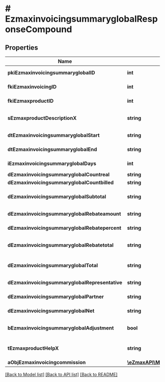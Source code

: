 # # EzmaxinvoicingsummaryglobalResponseCompound

## Properties

Name | Type | Description | Notes
------------ | ------------- | ------------- | -------------
**pkiEzmaxinvoicingsummaryglobalID** | **int** | The unique ID of the Ezmaxinvoicingsummaryglobal | [optional]
**fkiEzmaxinvoicingID** | **int** | The unique ID of the Ezmaxinvoicing | [optional]
**fkiEzmaxproductID** | **int** | The unique ID of the Ezmaxproduct |
**sEzmaxproductDescriptionX** | **string** | The description of the Ezmaxproduct in the language of the requester |
**dtEzmaxinvoicingsummaryglobalStart** | **string** | The start date for the Ezmaxinvoicingsummaryglobal |
**dtEzmaxinvoicingsummaryglobalEnd** | **string** | The end date for the Ezmaxinvoicingsummaryglobal |
**iEzmaxinvoicingsummaryglobalDays** | **int** | The number of days for the Ezmaxinvoicingsummaryglobal |
**dEzmaxinvoicingsummaryglobalCountreal** | **string** | The count item calculated |
**dEzmaxinvoicingsummaryglobalCountbilled** | **string** | The count item billed |
**dEzmaxinvoicingsummaryglobalSubtotal** | **string** | The Ezmaxinvoicingsummaryglobal subtotal |
**dEzmaxinvoicingsummaryglobalRebateamount** | **string** | The rebate amount for the Ezmaxinvoicingsummaryglobal |
**dEzmaxinvoicingsummaryglobalRebatepercent** | **string** | The rebate percentage of the Ezmaxinvoicingsummaryglobal |
**dEzmaxinvoicingsummaryglobalRebatetotal** | **string** | The rebate amount total for the Ezmaxinvoicingsummaryglobal |
**dEzmaxinvoicingsummaryglobalTotal** | **string** | The Ezmaxinvoicingsummaryglobal total |
**dEzmaxinvoicingsummaryglobalRepresentative** | **string** | The amount of commission for the representative | [optional]
**dEzmaxinvoicingsummaryglobalPartner** | **string** | The amount of commission for the partner | [optional]
**dEzmaxinvoicingsummaryglobalNet** | **string** | The net amount of the Ezmaxinvoicingsummaryglobal | [optional]
**bEzmaxinvoicingsummaryglobalAdjustment** | **bool** | Whether it is adjustment for the Ezmaxinvoicingsummaryglobal |
**tEzmaxproductHelpX** | **string** | The help message of the Ezmaxproduct in the language of the requester |
**aObjEzmaxinvoicingcommission** | [**\eZmaxAPI\Model\EzmaxinvoicingcommissionResponseCompound[]**](EzmaxinvoicingcommissionResponseCompound.md) |  | [optional]

[[Back to Model list]](../../README.md#models) [[Back to API list]](../../README.md#endpoints) [[Back to README]](../../README.md)
